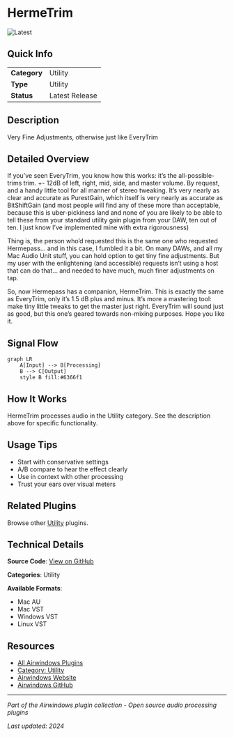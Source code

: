 # HermeTrim

![Latest](https://img.shields.io/badge/-Latest-10b981)

## Quick Info

| | |
|---|---|
| **Category** | Utility |
| **Type** | Utility |
| **Status** | Latest Release |

## Description

Very Fine Adjustments, otherwise just like EveryTrim

## Detailed Overview

If you’ve seen EveryTrim, you know how this works: it’s the all-possible-trims trim. +- 12dB of left, right, mid, side, and master volume. By request, and a handy little tool for all manner of stereo tweaking. It’s very nearly as clear and accurate as PurestGain, which itself is very nearly as accurate as BitShiftGain (and most people will find any of these more than acceptable, because this is uber-pickiness land and none of you are likely to be able to tell these from your standard utility gain plugin from your DAW, ten out of ten. I just know I’ve implemented mine with extra rigorousness)

Thing is, the person who’d requested this is the same one who requested Hermepass… and in this case, I fumbled it a bit. On many DAWs, and all my Mac Audio Unit stuff, you can hold option to get tiny fine adjustments. But my user with the enlightening (and accessible) requests isn’t using a host that can do that… and needed to have much, much finer adjustments on tap.

So, now Hermepass has a companion, HermeTrim. This is exactly the same as EveryTrim, only it’s 1.5 dB plus and minus. It’s more a mastering tool: make tiny little tweaks to get the master just right. EveryTrim will sound just as good, but this one’s geared towards non-mixing purposes. Hope you like it.

## Signal Flow

```mermaid
graph LR
    A[Input] --> B[Processing]
    B --> C[Output]
    style B fill:#6366f1
```

## How It Works

HermeTrim processes audio in the Utility category. See the description above for specific functionality.

## Usage Tips

- Start with conservative settings
- A/B compare to hear the effect clearly
- Use in context with other processing
- Trust your ears over visual meters


## Related Plugins

Browse other [Utility](../categories/utility.md) plugins.


## Technical Details

**Source Code**: [View on GitHub](https://github.com/airwindows/airwindows/tree/master/plugins/LinuxVST/src/HermeTrim)

**Categories**: Utility

**Available Formats**:
- Mac AU
- Mac VST
- Windows VST
- Linux VST

## Resources

- [All Airwindows Plugins](../../README.md)
- [Category: Utility](../categories/utility.md)
- [Airwindows Website](https://www.airwindows.com)
- [Airwindows GitHub](https://github.com/airwindows/airwindows)

---

*Part of the Airwindows plugin collection - Open source audio processing plugins*

*Last updated: 2024*
